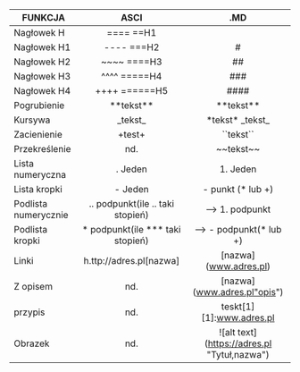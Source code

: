 |  FUNKCJA       |ASCI           | .MD |
| ------         |:-------------:| :------: |
| Nagłowek H     | ====  ==H1 |          |
| Nagłowek H1    | ---- ===H2 |   #      |
| Nagłowek H2    | ~~~~ ====H3 |    ##    |
| Nagłowek H3    | ^^^^ =====H4 |  ###     |
| Nagłowek H4    | ++++ ======H5 | ####     |
|Pogrubienie     | \*\*tekst\**   |\*\*tekst\** |
|Kursywa         | \_tekst\_     |\*tekst\*  \_tekst\_|
|Zacienienie     | \+test\+      | \`\`tekst`` |
|Przekreślenie   |       nd.        | \~\~tekst\~~|
|Lista numeryczna|   . Jeden     | 1. Jeden |
|Lista kropki| - Jeden     | - punkt (* lub +)|
|Podlista numerycznie|.. podpunkt(ile .. taki stopień)| ⟶ 1. podpunkt|
|Podlista kropki  |\* podpunkt(ile \*** taki stopień)| ⟶ - podpunkt(* lub +)|
|Linki          |h.ttp://adres.pl[nazwa] |\[nazwa](www.adres.pl)|
|Z opisem|    nd.    |\[nazwa](www.adres.pl"opis")|
|przypis|       nd.     |teskt\[1]  \[1]:www.adres.pl|
|Obrazek|          nd.             |\!\[alt text](https://adres.pl "Tytuł,nazwa")
